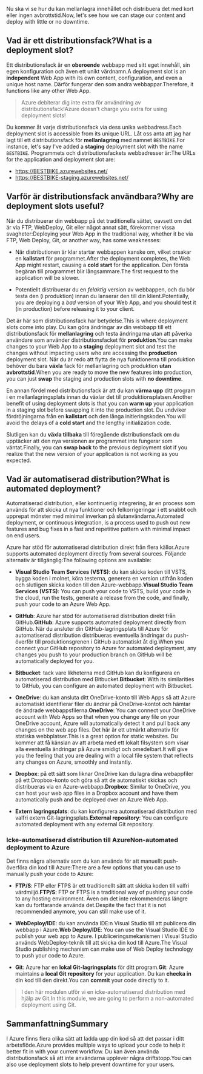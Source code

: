 <span data-ttu-id="7aecf-101">Nu ska vi se hur du kan mellanlagra innehållet och distribuera det med kort eller ingen avbrottstid.</span><span class="sxs-lookup"><span data-stu-id="7aecf-101">Now, let's see how we can stage our content and deploy with little or no downtime.</span></span>

## <a name="what-is-a-deployment-slot"></a><span data-ttu-id="7aecf-102">Vad är ett distributionsfack?</span><span class="sxs-lookup"><span data-stu-id="7aecf-102">What is a deployment slot?</span></span>

<span data-ttu-id="7aecf-103">Ett distributionsfack är en **oberoende** webbapp med sitt eget innehåll, sin egen konfiguration och även ett unikt värdnamn.</span><span class="sxs-lookup"><span data-stu-id="7aecf-103">A deployment slot is an **independent** Web App with its own content, configuration, and even a unique host name.</span></span> <span data-ttu-id="7aecf-104">Därför fungerar den som andra webbappar.</span><span class="sxs-lookup"><span data-stu-id="7aecf-104">Therefore, it functions like any other Web App.</span></span>

> <span data-ttu-id="7aecf-105">Azure debiterar dig inte extra för användning av distributionsfack!</span><span class="sxs-lookup"><span data-stu-id="7aecf-105">Azure doesn't charge you extra for using deployment slots!</span></span>

<span data-ttu-id="7aecf-106">Du kommer åt varje distributionsfack via dess unika webbadress.</span><span class="sxs-lookup"><span data-stu-id="7aecf-106">Each deployment slot is accessible from its unique URL.</span></span> <span data-ttu-id="7aecf-107">Låt oss anta att jag har lagt till ett distributionsfack för **mellanlagring** med namnet `BESTBIKE`.</span><span class="sxs-lookup"><span data-stu-id="7aecf-107">For instance, let's say I've added a **staging** deployment slot with the name `BESTBIKE`.</span></span> <span data-ttu-id="7aecf-108">Programmets och distributionsfackets webbadresser är:</span><span class="sxs-lookup"><span data-stu-id="7aecf-108">The URLs for the application and deployment slot are:</span></span>

- https://BESTBIKE.azurewebsites.net/
- https://BESTBIKE-staging.azurewebsites.net/

## <a name="why-are-deployment-slots-useful"></a><span data-ttu-id="7aecf-109">Varför är distributionsfack användbara?</span><span class="sxs-lookup"><span data-stu-id="7aecf-109">Why are deployment slots useful?</span></span>

<span data-ttu-id="7aecf-110">När du distribuerar din webbapp på det traditionella sättet, oavsett om det är via FTP, WebDeploy, Git eller något annat sätt, förekommer vissa svagheter:</span><span class="sxs-lookup"><span data-stu-id="7aecf-110">Deploying your Web App in the traditional way, whether it be via FTP, Web Deploy, Git, or another way, has some weaknesses:</span></span>

- <span data-ttu-id="7aecf-111">När distributionen är klar startar webbappen kanske om, vilket orsakar en **kallstart** för programmet.</span><span class="sxs-lookup"><span data-stu-id="7aecf-111">After the deployment completes, the Web App might restart, causing a **cold start** for the application.</span></span> <span data-ttu-id="7aecf-112">Den första begäran till programmet blir långsammare.</span><span class="sxs-lookup"><span data-stu-id="7aecf-112">The first request to the application will be slower.</span></span>

- <span data-ttu-id="7aecf-113">Potentiellt distribuerar du en *felaktig* version av webbappen, och du bör testa den (i produktion) innan du lanserar den till din klient.</span><span class="sxs-lookup"><span data-stu-id="7aecf-113">Potentially, you are deploying a *bad* version of your Web App, and you should test it (in production) before releasing it to your client.</span></span>

<span data-ttu-id="7aecf-114">Det är här som distributionsfack har betydelse.</span><span class="sxs-lookup"><span data-stu-id="7aecf-114">This is where deployment slots come into play.</span></span> <span data-ttu-id="7aecf-115">Du kan göra ändringar av din webbapp till ett distributionsfack för **mellanlagring** och testa ändringarna utan att påverka användare som använder distributionsfacket för **produktion**.</span><span class="sxs-lookup"><span data-stu-id="7aecf-115">You can make changes to your Web App to a **staging** deployment slot and test the changes without impacting users who are accessing the **production** deployment slot.</span></span> <span data-ttu-id="7aecf-116">När du är redo att flytta de nya funktionerna till produktion behöver du bara **växla** fack för mellanlagring och produktion **utan avbrottstid**.</span><span class="sxs-lookup"><span data-stu-id="7aecf-116">When you are ready to move the new features into production, you can just **swap** the staging and production slots with **no downtime**.</span></span>

<span data-ttu-id="7aecf-117">En annan fördel med distributionsfack är att du kan **värma upp** ditt program i en mellanlagringsplats innan du växlar det till produktionsplatsen.</span><span class="sxs-lookup"><span data-stu-id="7aecf-117">Another benefit of using deployment slots is that you can **warm up** your application in a staging slot before swapping it into the production slot.</span></span> <span data-ttu-id="7aecf-118">Du undviker fördröjningarna från en **kallstart** och den långa initieringskoden.</span><span class="sxs-lookup"><span data-stu-id="7aecf-118">You will avoid the delays of a **cold start** and the lengthy initialization code.</span></span>

<span data-ttu-id="7aecf-119">Slutligen kan du **växla tillbaka** till föregående distributionsfack om du upptäcker att den nya versionen av programmet inte fungerar som väntat.</span><span class="sxs-lookup"><span data-stu-id="7aecf-119">Finally, you can **swap back** to the previous deployment slot if you realize that the new version of your application is not working as you expected.</span></span>

## <a name="what-is-automated-deployment"></a><span data-ttu-id="7aecf-120">Vad är automatiserad distribution?</span><span class="sxs-lookup"><span data-stu-id="7aecf-120">What is automated deployment?</span></span>

<span data-ttu-id="7aecf-121">Automatiserad distribution, eller kontinuerlig integrering, är en process som används för att skicka ut nya funktioner och felkorrigeringar i ett snabbt och upprepat mönster med minimal inverkan på slutanvändarna.</span><span class="sxs-lookup"><span data-stu-id="7aecf-121">Automated deployment, or continuous integration, is a process used to push out new features and bug fixes in a fast and repetitive pattern with minimal impact on end users.</span></span>

<span data-ttu-id="7aecf-122">Azure har stöd för automatiserad distribution direkt från flera källor.</span><span class="sxs-lookup"><span data-stu-id="7aecf-122">Azure supports automated deployment directly from several sources.</span></span> <span data-ttu-id="7aecf-123">Följande alternativ är tillgänglig:</span><span class="sxs-lookup"><span data-stu-id="7aecf-123">The following options are available:</span></span>

- <span data-ttu-id="7aecf-124">**Visual Studio Team Services (VSTS)**: du kan skicka koden till VSTS, bygga koden i molnet, köra testerna, generera en version utifrån koden och slutligen skicka koden till den Azure-webbapp.</span><span class="sxs-lookup"><span data-stu-id="7aecf-124">**Visual Studio Team Services (VSTS)**: You can push your code to VSTS, build your code in the cloud, run the tests, generate a release from the code, and finally, push your code to an Azure Web App.</span></span>

- <span data-ttu-id="7aecf-125">**GitHub**: Azure har stöd för automatiserad distribution direkt från GitHub.</span><span class="sxs-lookup"><span data-stu-id="7aecf-125">**GitHub**: Azure supports automated deployment directly from GitHub.</span></span> <span data-ttu-id="7aecf-126">När du ansluter din GitHub-lagringsplats till Azure för automatiserad distribution distribueras eventuella ändringar du push-överför till produktionsgrenen i GitHub automatiskt åt dig.</span><span class="sxs-lookup"><span data-stu-id="7aecf-126">When you connect your GitHub repository to Azure for automated deployment, any changes you push to your production branch on GitHub will be automatically deployed for you.</span></span>

- <span data-ttu-id="7aecf-127">**Bitbucket**: tack vare likheterna med GitHub kan du konfigurera en automatiserad distribution med Bitbucket.</span><span class="sxs-lookup"><span data-stu-id="7aecf-127">**Bitbucket**: With its similarities to GitHub, you can configure an automated deployment with Bitbucket.</span></span>

- <span data-ttu-id="7aecf-128">**OneDrive**: du kan ansluta ditt OneDrive-konto till Web Apps så att Azure automatiskt identifierar filer du ändrar på OneDrive-kontot och hämtar de ändrade webbappsfilerna.</span><span class="sxs-lookup"><span data-stu-id="7aecf-128">**OneDrive**: You can connect your OneDrive account with Web Apps so that when you change any file on your OneDrive account, Azure will automatically detect it and pull back any changes on the web app files.</span></span> <span data-ttu-id="7aecf-129">Det här är ett utmärkt alternativ för statiska webbplatser.</span><span class="sxs-lookup"><span data-stu-id="7aecf-129">This is a great option for static websites.</span></span> <span data-ttu-id="7aecf-130">Du kommer att få känslan av att arbeta med ett lokalt filsystem som visar alla eventuella ändringar på Azure smidigt och omedelbart.</span><span class="sxs-lookup"><span data-stu-id="7aecf-130">It will give you the feeling that you are dealing with a local file system that reflects any changes on Azure, smoothly and instantly.</span></span>

- <span data-ttu-id="7aecf-131">**Dropbox**: på ett sätt som liknar OneDrive kan du lagra dina webappfiler på ett Dropbox-konto och göra så att de automatiskt skickas och distribueras via en Azure-webbapp.</span><span class="sxs-lookup"><span data-stu-id="7aecf-131">**Dropbox**: Similar to OneDrive, you can host your web app files in a Dropbox account and have them automatically push and be deployed over an Azure Web App.</span></span>

- <span data-ttu-id="7aecf-132">**Extern lagringsplats**: du kan konfigurera automatiserad distribution med valfri extern Git-lagringsplats.</span><span class="sxs-lookup"><span data-stu-id="7aecf-132">**External repository**: You can configure automated deployment with any external Git repository.</span></span>

### <a name="non-automated-deployment-to-azure"></a><span data-ttu-id="7aecf-133">Icke-automatiserad distribution till Azure</span><span class="sxs-lookup"><span data-stu-id="7aecf-133">Non-automated deployment to Azure</span></span>

<span data-ttu-id="7aecf-134">Det finns några alternativ som du kan använda för att manuellt push-överföra din kod till Azure:</span><span class="sxs-lookup"><span data-stu-id="7aecf-134">There are a few options that you can use to manually push your code to Azure:</span></span>

- <span data-ttu-id="7aecf-135">**FTP/S**: FTP eller FTPS är ett traditionellt sätt att skicka koden till valfri värdmiljö.</span><span class="sxs-lookup"><span data-stu-id="7aecf-135">**FTP/S**: FTP or FTPS is a traditional way of pushing your code to any hosting environment.</span></span> <span data-ttu-id="7aecf-136">Även om det inte rekommenderas längre kan du fortfarande använda det.</span><span class="sxs-lookup"><span data-stu-id="7aecf-136">Despite the fact that it is not recommended anymore, you can still make use of it.</span></span>

- <span data-ttu-id="7aecf-137">**WebDeploy/IDE**: du kan använda IDE:n Visual Studio till att publicera din webbapp i Azure.</span><span class="sxs-lookup"><span data-stu-id="7aecf-137">**Web Deploy/IDE**: You can use the Visual Studio IDE to publish your web app to Azure.</span></span> <span data-ttu-id="7aecf-138">I publiceringsmekanismen i Visual Studio används WebDeploy-teknik till att skicka din kod till Azure.</span><span class="sxs-lookup"><span data-stu-id="7aecf-138">The Visual Studio publishing mechanism can make use of Web Deploy technology to push your code to Azure.</span></span>

- <span data-ttu-id="7aecf-139">**Git**: Azure har en **lokal Git-lagringsplats** för ditt program.</span><span class="sxs-lookup"><span data-stu-id="7aecf-139">**Git**: Azure maintains a **local Git repository** for your application.</span></span> <span data-ttu-id="7aecf-140">Du kan **checka in** din kod till den direkt.</span><span class="sxs-lookup"><span data-stu-id="7aecf-140">You can **commit** your code directly to it.</span></span>

> <span data-ttu-id="7aecf-141">I den här modulen utför vi en icke-automatiserad distribution med hjälp av Git.</span><span class="sxs-lookup"><span data-stu-id="7aecf-141">In this module, we are going to perform a non-automated deployment using Git.</span></span>

## <a name="summary"></a><span data-ttu-id="7aecf-142">Sammanfattning</span><span class="sxs-lookup"><span data-stu-id="7aecf-142">Summary</span></span>

<span data-ttu-id="7aecf-143">I Azure finns flera olika sätt att ladda upp din kod så att det passar i ditt arbetsflöde.</span><span class="sxs-lookup"><span data-stu-id="7aecf-143">Azure provides multiple ways to upload your code to help it better fit in with your current workflow.</span></span> <span data-ttu-id="7aecf-144">Du kan även använda distributionsfack så att inte användarna upplever några driftstopp.</span><span class="sxs-lookup"><span data-stu-id="7aecf-144">You can also use deployment slots to help prevent downtime for your users.</span></span>
